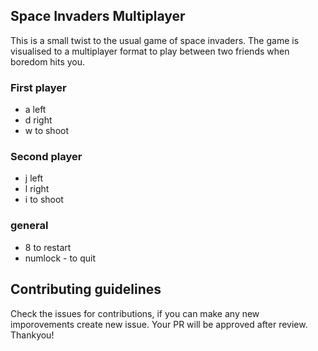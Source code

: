 ## Space Invaders Multiplayer 

This is a small twist to the usual game of space invaders. The game is visualised to a multiplayer format to play between two friends when boredom hits you.

### First player 
- a left 
- d right 
- w to shoot 

### Second player 
- j left 
- l right 
- i to shoot 

### general
- 8 to restart 
- numlock - to quit


## Contributing guidelines 

Check the issues for contributions, if you can make any new imporovements create new issue. Your PR will be approved after review. 
Thankyou!


